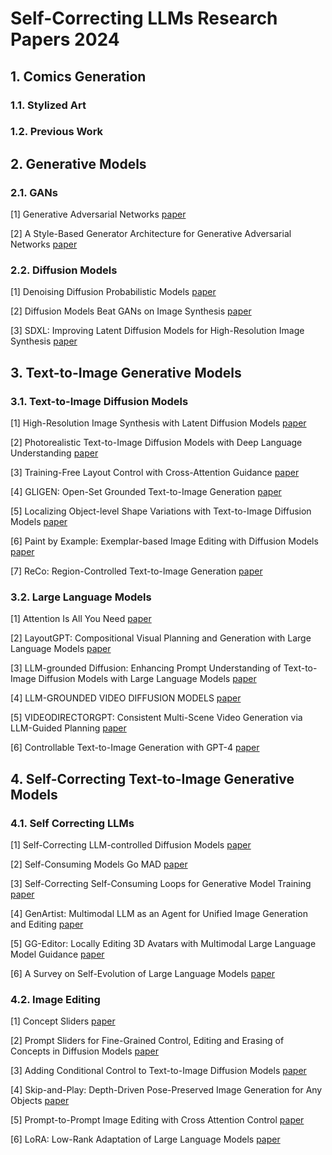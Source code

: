 # Self-Correcting LLMs Research Papers 2024

## 1. Comics Generation
### 1.1. Stylized Art

### 1.2. Previous Work

## 2. Generative Models
### 2.1. GANs
[1] Generative Adversarial Networks [paper](https://arxiv.org/pdf/1406.2661)

[2] A Style-Based Generator Architecture for Generative Adversarial Networks [paper](https://arxiv.org/pdf/1812.04948)

### 2.2. Diffusion Models
[1] Denoising Diffusion Probabilistic Models [paper](https://arxiv.org/pdf/2006.11239)

[2] Diffusion Models Beat GANs on Image Synthesis [paper](https://arxiv.org/abs/2105.05233)

[3] SDXL: Improving Latent Diffusion Models for High-Resolution Image Synthesis [paper](https://arxiv.org/pdf/2307.01952)

## 3. Text-to-Image Generative Models
### 3.1. Text-to-Image Diffusion Models
[1] High-Resolution Image Synthesis with Latent Diffusion Models [paper](https://arxiv.org/pdf/2112.10752)

[2] Photorealistic Text-to-Image Diffusion Models with Deep Language Understanding [paper](https://arxiv.org/abs/2205.11487)

[3] Training-Free Layout Control with Cross-Attention Guidance [paper](https://arxiv.org/pdf/2304.03373)

[4] GLIGEN: Open-Set Grounded Text-to-Image Generation [paper](https://arxiv.org/pdf/2301.07093)

[5] Localizing Object-level Shape Variations with Text-to-Image Diffusion Models [paper](https://arxiv.org/pdf/2303.11306)

[6] Paint by Example: Exemplar-based Image Editing with Diffusion Models [paper](https://arxiv.org/pdf/2211.13227)

[7] ReCo: Region-Controlled Text-to-Image Generation [paper](https://arxiv.org/pdf/2211.15518)

### 3.2. Large Language Models
[1] Attention Is All You Need [paper](https://arxiv.org/pdf/1706.03762)

[2] LayoutGPT: Compositional Visual Planning and Generation with Large Language Models [paper](https://arxiv.org/pdf/2305.15393)

[3] LLM-grounded Diffusion: Enhancing Prompt Understanding of Text-to-Image Diffusion Models with Large Language Models [paper](https://arxiv.org/pdf/2305.13655)

[4] LLM-GROUNDED VIDEO DIFFUSION MODELS [paper](https://arxiv.org/pdf/2309.17444)

[5] VIDEODIRECTORGPT: Consistent Multi-Scene Video Generation via LLM-Guided Planning [paper](https://arxiv.org/pdf/2309.15091)

[6] Controllable Text-to-Image Generation with GPT-4 [paper](https://arxiv.org/pdf/2305.18583)

## 4. Self-Correcting Text-to-Image Generative Models
### 4.1. Self Correcting LLMs
[1] Self-Correcting LLM-controlled Diffusion Models [paper](https://arxiv.org/pdf/2311.16090)

[2] Self-Consuming Models Go MAD [paper](https://arxiv.org/pdf/2307.01850)
 
[3] Self-Correcting Self-Consuming Loops for Generative Model Training [paper](https://arxiv.org/pdf/2402.07087)
 
[4] GenArtist: Multimodal LLM as an Agent for Unified Image Generation and Editing [paper](https://arxiv.org/pdf/2407.05600)
 
[5] GG-Editor: Locally Editing 3D Avatars with Multimodal Large Language Model Guidance [paper](https://openreview.net/pdf?id=31rrsYnriG)

[6] A Survey on Self-Evolution of Large Language Models [paper](https://arxiv.org/pdf/2404.14387)

### 4.2. Image Editing
[1] Concept Sliders [paper](https://arxiv.org/pdf/2311.12092)

[2] Prompt Sliders for Fine-Grained Control, Editing and Erasing of Concepts in Diffusion Models [paper](https://arxiv.org/pdf/2409.16535)

[3] Adding Conditional Control to Text-to-Image Diffusion Models [paper](https://arxiv.org/pdf/2302.05543)
 
[4] Skip-and-Play: Depth-Driven Pose-Preserved Image Generation for Any Objects [paper](https://arxiv.org/pdf/2409.02653)

[5] Prompt-to-Prompt Image Editing with Cross Attention Control [paper](https://arxiv.org/pdf/2208.01626)

[6] LoRA: Low-Rank Adaptation of Large Language Models [paper](https://arxiv.org/pdf/2106.09685)
